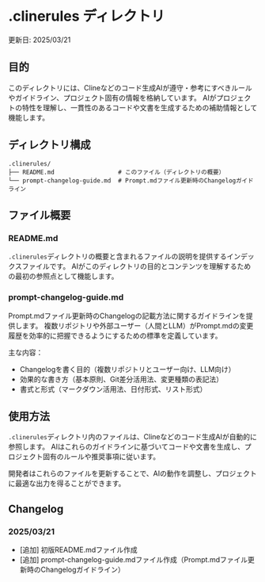 # .clinerules ディレクトリ

更新日: 2025/03/21

## 目的

このディレクトリには、Clineなどのコード生成AIが遵守・参考にすべきルールやガイドライン、プロジェクト固有の情報を格納しています。
AIがプロジェクトの特性を理解し、一貫性のあるコードや文書を生成するための補助情報として機能します。

## ディレクトリ構成

```
.clinerules/
├── README.md                  # このファイル（ディレクトリの概要）
└── prompt-changelog-guide.md  # Prompt.mdファイル更新時のChangelogガイドライン
```

## ファイル概要

### README.md

`.clinerules`ディレクトリの概要と含まれるファイルの説明を提供するインデックスファイルです。
AIがこのディレクトリの目的とコンテンツを理解するための最初の参照点として機能します。

### prompt-changelog-guide.md

Prompt.mdファイル更新時のChangelogの記載方法に関するガイドラインを提供します。
複数リポジトリや外部ユーザー（人間とLLM）がPrompt.mdの変更履歴を効率的に把握できるようにするための標準を定義しています。

主な内容：
- Changelogを書く目的（複数リポジトリとユーザー向け、LLM向け）
- 効果的な書き方（基本原則、Git差分活用法、変更種類の表記法）
- 書式と形式（マークダウン活用法、日付形式、リスト形式）

## 使用方法

`.clinerules`ディレクトリ内のファイルは、Clineなどのコード生成AIが自動的に参照します。
AIはこれらのガイドラインに基づいてコードや文書を生成し、プロジェクト固有のルールや推奨事項に従います。

開発者はこれらのファイルを更新することで、AIの動作を調整し、プロジェクトに最適な出力を得ることができます。

## Changelog

### 2025/03/21
- [追加] 初版README.mdファイル作成
- [追加] prompt-changelog-guide.mdファイル作成（Prompt.mdファイル更新時のChangelogガイドライン）
